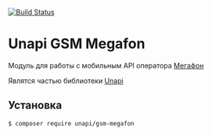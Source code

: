 [![Build Status](https://travis-ci.org/xRubin/unapi-gsm-megafon.svg?branch=master)](https://travis-ci.org/xRubin/unapi-gsm-megafon)
# Unapi GSM Megafon
Модуль для работы с мобильным API оператора [Мегафон](https://api.megafon.ru/)

Являтся частью библиотеки [Unapi](https://github.com/xRubin/unapi)

## Установка
```bash
$ composer require unapi/gsm-megafon
```
